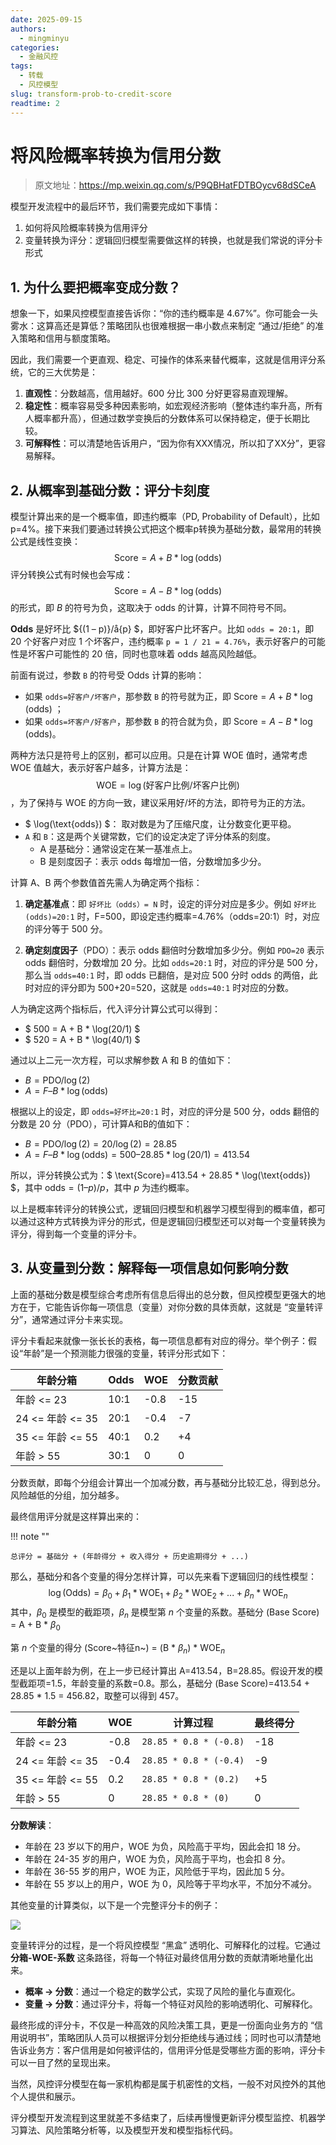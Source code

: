 ```yaml
---
date: 2025-09-15
authors:
  - mingminyu
categories:
  - 金融风控
tags:
  - 转载
  - 风控模型
slug: transform-prob-to-credit-score
readtime: 2
---
```


# 将风险概率转换为信用分数

> 原文地址：https://mp.weixin.qq.com/s/P9QBHatFDTBOycv68dSCeA

模型开发流程中的最后环节，我们需要完成如下事情：

1. 如何将风险概率转换为信用评分
2. 变量转换为评分：逻辑回归模型需要做这样的转换，也就是我们常说的评分卡形式

<!-- more -->

## 1. 为什么要把概率变成分数？

想象一下，如果风控模型直接告诉你：“你的违约概率是 4.67%”。你可能会一头雾水：这算高还是算低？策略团队也很难根据一串小数点来制定 “通过/拒绝” 的准入策略和信用与额度策略。

因此，我们需要一个更直观、稳定、可操作的体系来替代概率，这就是信用评分系统，它的三大优势是：

1. **直观性**：分数越高，信用越好。600 分比 300 分好更容易直观理解。
2. **稳定性**：概率容易受多种因素影响，如宏观经济影响（整体违约率升高，所有人概率都升高），但通过数学变换后的分数体系可以保持稳定，便于长期比较。
3. **可解释性**：可以清楚地告诉用户，“因为你有XXX情况，所以扣了XX分”，更容易解释。

## 2. 从概率到基础分数：评分卡刻度

模型计算出来的是一个概率值，即违约概率（PD, Probability of Default），比如 p=4%。接下来我们要通过转换公式把这个概率p转换为基础分数，最常用的转换公式是线性变换：
$$ \text{Score} = A + B * \log(\text{odds}) $$
评分转换公式有时候也会写成：
$$ \text{Score} = A - B * \log(\text{odds}) $$
的形式，即 $B$ 的符号为负，这取决于 odds 的计算，计算不同符号不同。

**Odds** 是好坏比 ${(1 – p)}/å{p} $，即好客户比坏客户。比如 `odds = 20:1`，即 20 个好客户对应 1 个坏客户，违约概率 `p = 1 / 21 = 4.76%`，表示好客户的可能性是坏客户可能性的 20 倍，同时也意味着 odds 越高风险越低。

前面有说过，参数 `B` 的符号受 Odds 计算的影响：

- 如果 `odds=好客户/坏客户`，那参数 `B` 的符号就为正，即 $\text{Score} = A + B * \log(\text{odds})$ ；
- 如果 `odds=坏客户/好客户`，那参数 `B` 的符合就为负，即 $\text{Score} = A - B * \log(\text{odds})$。

两种方法只是符号上的区别，都可以应用。只是在计算 WOE 值时，通常考虑 WOE 值越大，表示好客户越多，计算方法是：
$$ \text{WOE}= \log(\text{好客户比例/坏客户比例}) $$，为了保持与 WOE 的方向一致，建议采用好/坏的方法，即符号为正的方法。

- $ \log(\text{odds}) $： 取对数是为了压缩尺度，让分数变化更平稳。
- `A` 和 `B`：这是两个关键常数，它们的设定决定了评分体系的刻度。
    - A 是基础分：通常设定在某一基准点上。
    - B 是刻度因子：表示 odds 每增加一倍，分数增加多少分。

计算 A、B 两个参数值首先需人为确定两个指标：

1. **确定基准点**：即 `好坏比（odds）= N` 时，设定的评分对应是多少。例如 `好坏比(odds)=20:1` 时，F=500，即设定违约概率=4.76%（odds=20:1）时，对应的评分等于 500 分。

2. **确定刻度因子**（PDO）：表示 odds 翻倍时分数增加多少分。例如 `PDO=20` 表示 odds 翻倍时，分数增加 20 分。比如 `odds=20:1` 时，对应的评分是 500 分，那么当 `odds=40:1` 时，即 odds 已翻倍，是对应 500 分时 odds 的两倍，此时对应的评分即为 500+20=520，这就是 `odds=40:1` 时对应的分数。

人为确定这两个指标后，代入评分计算公式可以得到：

- $ 500 = A + B * \log(20/1) $
- $ 520 = A + B * \log(40/1) $

通过以上二元一次方程，可以求解参数 A 和 B 的值如下：

- $B = \text{PDO} / \log(2)$
- $A = F – B * \log(\text{odds})$

根据以上的设定，即 `odds=好坏比=20:1` 时，对应的评分是 500 分，odds 翻倍的分数是 20 分（PDO），可计算A和B的值如下：

- $B = \text{PDO} / \log(2) = 20 / \log(2) = 28.85$
- $A = F – B * \log(\text{odds}) = 500 – 28.85* \log(20/1)=413.54$

所以，评分转换公式为：$ \text{Score}=413.54 + 28.85 * \log(\text{odds}) $，其中 $\text{odds} = (1 – p) / p$，其中 $p$ 为违约概率。

以上是概率转评分的转换公式，逻辑回归模型和机器学习模型得到的概率值，都可以通过这种方式转换为评分的形式，但是逻辑回归模型还可以对每一个变量转换为评分，得到每一个变量的评分卡。

## 3. 从变量到分数：解释每一项信息如何影响分数

上面的基础分数是模型综合考虑所有信息后得出的总分数，但风控模型更强大的地方在于，它能告诉你每一项信息（变量）对你分数的具体贡献，这就是 “变量转评分”，通常通过评分卡来实现。

评分卡看起来就像一张长长的表格，每一项信息都有对应的得分。举个例子：假设“年龄”是一个预测能力很强的变量，转评分形式如下：

| 年龄分箱| Odds | WOE | 分数贡献 |
| --- | --- | --- | --- |
| 年龄 <= 23 | 10:1 | -0.8 | -15 |
| 24 <= 年龄 <= 35 | 20:1 | -0.4 | -7 |
| 35 <= 年龄 <= 55 | 40:1 | 0.2 | +4 |
| 年龄 > 55 | 30:1 | 0 | 0 |

分数贡献，即每个分组会计算出一个加减分数，再与基础分比较汇总，得到总分。风险越低的分组，加分越多。

最终信用评分就是这样算出来的：

!!! note ""

    总评分 = 基础分 + (年龄得分 + 收入得分 + 历史逾期得分 + ...)

那么，基础分和各个变量的得分怎样计算，可以先来看下逻辑回归的线性模型：
$$ \log(\text{Odds}) = \beta_0+ \beta_1 * \text{WOE}_1+ \beta_2 * \text{WOE}_2 + ... + \beta_n * \text{WOE}_n $$
其中，$\beta_0$ 是模型的截距项，$\beta_n$ 是模型第 $n$ 个变量的系数。基础分 (Base Score) = A + B * $\beta_0$

第 $n$ 个变量的得分 (Score~特征n~) = (B * $\beta_n$) * $\text{WOE}_n$

还是以上面年龄为例，在上一步已经计算出 A=413.54，B=28.85。假设开发的模型截距项=1.5，年龄变量的系数=0.8。那么，基础分 (Base Score)=413.54 + 28.85 * 1.5 = 456.82，取整可以得到 457。

| 年龄分箱| WOE | 计算过程 | 最终得分 |
| --- | --- | --- | --- |
| 年龄 <= 23 | -0.8 | `28.85 * 0.8 * (-0.8)` | -18 |
| 24 <= 年龄 <= 35 | -0.4| `28.85 * 0.8 * (-0.4)` | -9 |
| 35 <= 年龄 <= 55 | 0.2 | `28.85 * 0.8 * (0.2)` | +5 |
| 年龄 > 55 | 0 |  `28.85 * 0.8 * (0)` | 0 |

**分数解读**：

- 年龄在 23 岁以下的用户，WOE 为负，风险高于平均，因此会扣 18 分。
- 年龄在 24-35 岁的用户，WOE 为负，风险高于平均，也会扣 8 分。
- 年龄在 36-55 岁的用户，WOE 为正，风险低于平均，因此加 5 分。
- 年龄在 55 岁以上的用户，WOE 为 0，风险等于平均水平，不加分不减分。

其他变量的计算类似，以下是一个完整评分卡的例子：

![](https://mingminyu.github.io/webassets/images/20250917/01.png)

变量转评分的过程，是一个将风控模型 “黑盒” 透明化、可解释化的过程。它通过 **分箱-WOE-系数** 这条路径，将每一个特征对最终信用分数的贡献清晰地量化出来。

- **概率 → 分数**：通过一个稳定的数学公式，实现了风险的量化与直观化。
- **变量 → 分数**：通过评分卡，将每一个特征对风险的影响透明化、可解释化。

最终形成的评分卡，不仅是一种高效的风险决策工具，更是一份面向业务方的 “信用说明书”，策略团队人员可以根据评分划分拒绝线与通过线；同时也可以清楚地告诉业务方：客户信用是如何被评估的，信用评分低是受哪些方面的影响，评分卡可以一目了然的呈现出来。

当然，风控评分模型在每一家机构都是属于机密性的文档，一般不对风控外的其他个人提供和展示。

评分模型开发流程到这里就差不多结束了，后续再慢慢更新评分模型监控、机器学习算法、风险策略分析等，以及模型开发和模型指标代码。
